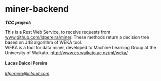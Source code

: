 # miner-backend

<i><b>TCC project:</b></i>

This is a Rest Web Service, to receive requests from www.github.com/ldpereira/miner. These methods return a decision tree based on J48 algorithm of WEKA tool.
<br>
WEKA is a tool for data miner, developed to Machine Learning Group at the University of Waikato.
http://www.cs.waikato.ac.nz/ml/weka/
<br></br>
<b>Lucas Dalcol Pereira</b>
<br></br>
<i>ldpereira@icloud.com</i>
